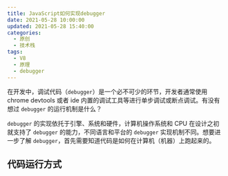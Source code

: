 ```yaml
---
title: JavaScript如何实现debugger
date: 2021-05-28 10:00:00
updated: 2021-05-28 15:40:00
categories:
  - 原创
  - 技术栈
tags:
  - V8
  - 原理
  - debugger
---
```


在开发中，调试代码（`debugger`）是一个必不可少的环节，开发者通常使用 chrome devtools 或者 ide 内置的调试工具等进行单步调试或断点调试。有没有想过 `debugger` 的运行机制是什么？

`debugger` 的实现依托于引擎、系统和硬件，计算机操作系统和 CPU 在设计之初就支持了 `debugger` 的能力，不同语言和平台的 `debugger` 实现机制不同。想要进一步了解 `debugger`，首先需要知道代码是如何在计算机（机器）上跑起来的。

## 代码运行方式
